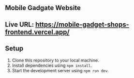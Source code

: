 ## Mobile Gadgate Website

## Live URL: https://mobile-gadget-shops-frontend.vercel.app/

## Setup

1. Clone this repository to your local machine.
2. Install dependencies using `npm install`.
3. Start the development server using `npm run dev`.
